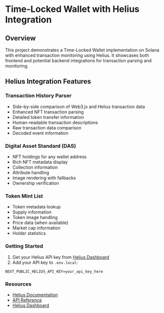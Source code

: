 # Time-Locked Wallet with Helius Integration

## Overview

This project demonstrates a Time-Locked Wallet implementation on Solana with enhanced transaction monitoring using Helius. It showcases both frontend and potential backend integrations for transaction parsing and monitoring.

## Helius Integration Features

### Transaction History Parser

- Side-by-side comparison of Web3.js and Helius transaction data
- Enhanced NFT transaction parsing
- Detailed token transfer information
- Human-readable transaction descriptions
- Raw transaction data comparison
- Decoded event information

### Digital Asset Standard (DAS)

- NFT holdings for any wallet address
- Rich NFT metadata display
- Collection information
- Attribute handling
- Image rendering with fallbacks
- Ownership verification

### Token Mint List

- Token metadata lookup
- Supply information
- Token image handling
- Price data (when available)
- Market cap information
- Holder statistics

### Getting Started

1. Get your Helius API key from [Helius Dashboard](https://dev.helius.xyz)
2. Add your API key to `.env.local`:

```env
NEXT_PUBLIC_HELIUS_API_KEY=your_api_key_here
```

### Resources

- [Helius Documentation](https://docs.helius.xyz/)
- [API Reference](https://docs.helius.xyz/reference/getting-started-with-the-api)
- [Helius Dashboard](https://dev.helius.xyz)
